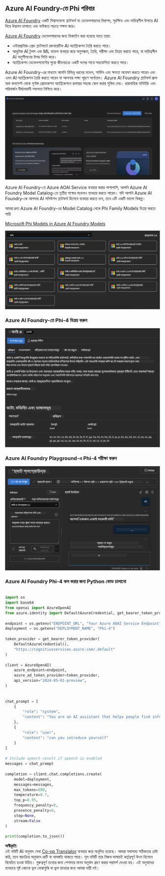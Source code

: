 <!--
CO_OP_TRANSLATOR_METADATA:
{
  "original_hash": "3ae21dc5554e888defbe57946ee995ee",
  "translation_date": "2025-07-16T19:08:09+00:00",
  "source_file": "md/01.Introduction/02/03.AzureAIFoundry.md",
  "language_code": "bn"
}
-->
## Azure AI Foundry-তে Phi পরিবার

[Azure AI Foundry](https://ai.azure.com) একটি বিশ্বাসযোগ্য প্ল্যাটফর্ম যা ডেভেলপারদের নিরাপদ, সুরক্ষিত এবং দায়িত্বশীল উপায়ে AI দিয়ে উদ্ভাবন চালাতে এবং ভবিষ্যত গড়তে সক্ষম করে।

[Azure AI Foundry](https://ai.azure.com) ডেভেলপারদের জন্য ডিজাইন করা হয়েছে যাতে তারা:

- এন্টারপ্রাইজ-গ্রেড প্ল্যাটফর্মে জেনারেটিভ AI অ্যাপ্লিকেশন তৈরি করতে পারে।
- আধুনিক AI টুলস এবং ML মডেল ব্যবহার করে অনুসন্ধান, তৈরি, পরীক্ষা এবং ডিপ্লয় করতে পারে, যা দায়িত্বশীল AI অনুশীলনের উপর ভিত্তি করে।
- অ্যাপ্লিকেশন ডেভেলপমেন্টের পুরো জীবনচক্রে একটি দলের সাথে সহযোগিতা করতে পারে।

Azure AI Foundry-এর মাধ্যমে আপনি বিভিন্ন ধরনের মডেল, সার্ভিস এবং ক্ষমতা অন্বেষণ করতে পারেন এবং এমন AI অ্যাপ্লিকেশন তৈরি করতে পারেন যা আপনার লক্ষ্য পূরণে সর্বোত্তম। Azure AI Foundry প্ল্যাটফর্ম প্রুফ অফ কনসেপ্ট থেকে পূর্ণাঙ্গ প্রোডাকশন অ্যাপ্লিকেশনে রূপান্তর সহজে স্কেল করার সুবিধা দেয়। ধারাবাহিক মনিটরিং এবং পরিমার্জন দীর্ঘমেয়াদী সফলতা নিশ্চিত করে।

![portal](../../../../../translated_images/AIFoundryPorral.6b1094b101dd499e32f2b018f2dabab4b287dc776bd01f41853404af0d6faf30.bn.png)

Azure AI Foundry-তে Azure AOAI Service ব্যবহার করার পাশাপাশি, আপনি Azure AI Foundry Model Catalog-তে তৃতীয় পক্ষের মডেলও ব্যবহার করতে পারেন। যদি আপনি Azure AI Foundry-কে আপনার AI সলিউশন প্ল্যাটফর্ম হিসেবে ব্যবহার করতে চান, তবে এটি একটি ভালো বিকল্প।

আমরা দ্রুত Azure AI Foundry-এর Model Catalog থেকে Phi Family Models ডিপ্লয় করতে পারি

[Microsoft Phi Models in Azure AI Foundry Models](https://ai.azure.com/explore/models/?selectedCollection=phi)

![ModelCatalog](../../../../../translated_images/AIFoundryModelCatalog.3923945fa7be5b5f080fff2eb8b74369dd7459803eac5963ca145d01adbbc94c.bn.png)

### **Azure AI Foundry-তে Phi-4 ডিপ্লয় করুন**

![Phi4](../../../../../translated_images/AIFoundryPhi4.eece9ddb0d817a033c3466b60b8d59aec1fbc4c2ea521c039e3f378d747ed6b6.bn.png)

### **Azure AI Foundry Playground-এ Phi-4 পরীক্ষা করুন**

![Playground](../../../../../translated_images/AIFoundryPlayground.193b81a9e472c5d1bbbab46dce575decb6577f7e306a022bc785a72bbffccca1.bn.png)

### **Azure AI Foundry Phi-4 কল করার জন্য Python কোড চালানো**

```python

import os  
import base64
from openai import AzureOpenAI  
from azure.identity import DefaultAzureCredential, get_bearer_token_provider  
        
endpoint = os.getenv("ENDPOINT_URL", "Your Azure AOAI Service Endpoint")  
deployment = os.getenv("DEPLOYMENT_NAME", "Phi-4")  
      
token_provider = get_bearer_token_provider(  
    DefaultAzureCredential(),  
    "https://cognitiveservices.azure.com/.default"  
)  
  
client = AzureOpenAI(  
    azure_endpoint=endpoint,  
    azure_ad_token_provider=token_provider,  
    api_version="2024-05-01-preview",  
)  
  

chat_prompt = [
    {
        "role": "system",
        "content": "You are an AI assistant that helps people find information."
    },
    {
        "role": "user",
        "content": "can you introduce yourself"
    }
] 
    
# Include speech result if speech is enabled  
messages = chat_prompt 

completion = client.chat.completions.create(  
    model=deployment,  
    messages=messages,
    max_tokens=800,  
    temperature=0.7,  
    top_p=0.95,  
    frequency_penalty=0,  
    presence_penalty=0,
    stop=None,  
    stream=False  
)  
  
print(completion.to_json())  

```

**অস্বীকৃতি**:  
এই নথিটি AI অনুবাদ সেবা [Co-op Translator](https://github.com/Azure/co-op-translator) ব্যবহার করে অনূদিত হয়েছে। আমরা যথাসাধ্য সঠিকতার চেষ্টা করি, তবে স্বয়ংক্রিয় অনুবাদে ত্রুটি বা অসঙ্গতি থাকতে পারে। মূল নথিটি তার নিজস্ব ভাষায়ই কর্তৃত্বপূর্ণ উৎস হিসেবে বিবেচিত হওয়া উচিত। গুরুত্বপূর্ণ তথ্যের জন্য পেশাদার মানব অনুবাদ গ্রহণ করার পরামর্শ দেওয়া হয়। এই অনুবাদের ব্যবহারে সৃষ্ট কোনো ভুল বোঝাবুঝি বা ভুল ব্যাখ্যার জন্য আমরা দায়ী নই।